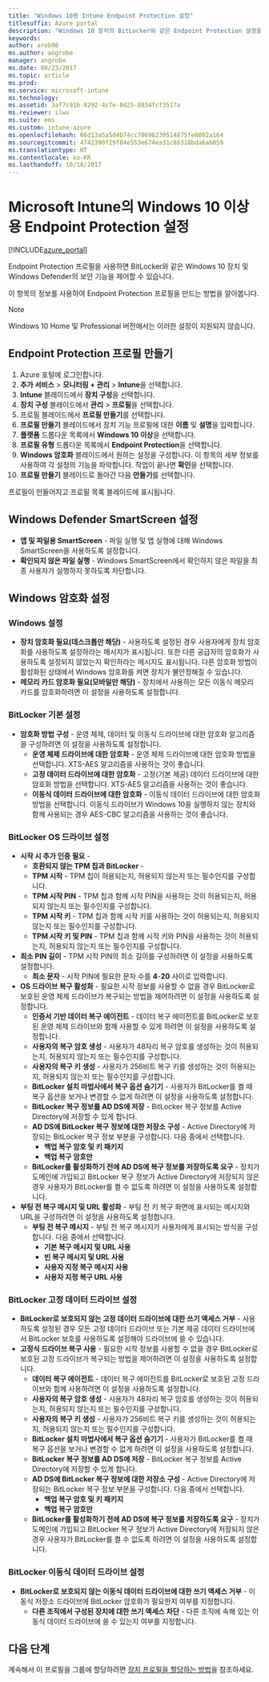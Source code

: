 ```yaml
---
title: "Windows 10용 Intune Endpoint Protection 설정"
titlesuffix: Azure portal
description: "Windows 10 장치의 BitLocker와 같은 Endpoint Protection 설정을 제어하는 데 사용할 수 있는 Intune 설정을 알아봅니다.\""
keywords: 
author: arob98
ms.author: angrobe
manager: angrobe
ms.date: 08/23/2017
ms.topic: article
ms.prod: 
ms.service: microsoft-intune
ms.technology: 
ms.assetid: 3af7c91b-8292-4c7e-8d25-8834fcf3517a
ms.reviewer: ilwu
ms.suite: ems
ms.custom: intune-azure
ms.openlocfilehash: 66d13a5a5d4b74cc70696239514875fe0092a164
ms.sourcegitcommit: 4742390f29f84e553e674ea31c88318bda6ab059
ms.translationtype: HT
ms.contentlocale: ko-KR
ms.lasthandoff: 10/18/2017
---
```

# <a name="endpoint-protection-settings-for-windows-10-and-later-in-microsoft-intune"></a>Microsoft Intune의 Windows 10 이상용 Endpoint Protection 설정

[!INCLUDE[azure_portal](./includes/azure_portal.md)]

Endpoint Protection 프로필을 사용하면 BitLocker와 같은 Windows 10 장치 및 Windows Defender의 보안 기능을 제어할 수 있습니다.

이 항목의 정보를 사용하여 Endpoint Protection 프로필을 만드는 방법을 알아봅니다.

> [!Note]
> Windows 10 Home 및 Professional 버전에서는 이러한 설정이 지원되지 않습니다.

## <a name="create-an-endpoint-protection-profile"></a>Endpoint Protection 프로필 만들기

1. Azure 포털에 로그인합니다.
2. **추가 서비스** > **모니터링 + 관리** > **Intune**을 선택합니다.
3. **Intune** 블레이드에서 **장치 구성**을 선택합니다.
2. **장치 구성** 블레이드에서 **관리** > **프로필**을 선택합니다.
3. 프로필 블레이드에서 **프로필 만들기**를 선택합니다.
4. **프로필 만들기** 블레이드에서 장치 기능 프로필에 대한 **이름** 및 **설명**을 입력합니다.
5. **플랫폼** 드롭다운 목록에서 **Windows 10 이상**을 선택합니다.
6. **프로필 유형** 드롭다운 목록에서 **Endpoint Protection**을 선택합니다.
7. **Windows 암호화** 블레이드에서 원하는 설정을 구성합니다. 이 항목의 세부 정보를 사용하여 각 설정의 기능을 파악합니다. 작업이 끝나면 **확인**을 선택합니다.
8. **프로필 만들기** 블레이드로 돌아간 다음 **만들기**를 선택합니다.

프로필이 만들어지고 프로필 목록 블레이드에 표시됩니다.

## <a name="windows-defender-smartscreen-settings"></a>Windows Defender SmartScreen 설정

- **앱 및 파일용 SmartScreen** - 파일 실행 및 앱 실행에 대해 Windows SmartScreen을 사용하도록 설정합니다.
- **확인되지 않은 파일 실행** - Windows SmartScreen에서 확인하지 않은 파일을 최종 사용자가 실행하지 못하도록 차단합니다.

## <a name="windows-encryption-settings"></a>Windows 암호화 설정

### <a name="windows-settings"></a>Windows 설정

- **장치 암호화 필요(데스크톱만 해당)** - 사용하도록 설정된 경우 사용자에게 장치 암호화를 사용하도록 설정하라는 메시지가 표시됩니다. 또한 다른 공급자의 암호화가 사용하도록 설정되지 않았는지 확인하라는 메시지도 표시됩니다. 다른 암호화 방법이 활성화된 상태에서 Windows 암호화를 켜면 장치가 불안정해질 수 있습니다.
- **메모리 카드 암호화 필요(모바일만 해당)** - 장치에서 사용하는 모든 이동식 메모리 카드를 암호화하려면 이 설정을 사용하도록 설정합니다.


### <a name="bitlocker-base-settings"></a>BitLocker 기본 설정

- **암호화 방법 구성** - 운영 체제, 데이터 및 이동식 드라이브에 대한 암호화 알고리즘을 구성하려면 이 설정을 사용하도록 설정합니다.
    - **운영 체제 드라이브에 대한 암호화** - 운영 체제 드라이브에 대한 암호화 방법을 선택합니다. XTS-AES 알고리즘을 사용하는 것이 좋습니다.
    - **고정 데이터 드라이브에 대한 암호화** - 고정(기본 제공) 데이터 드라이브에 대한 암호화 방법을 선택합니다. XTS-AES 알고리즘을 사용하는 것이 좋습니다.
    - **이동식 데이터 드라이브에 대한 암호화** - 이동식 데이터 드라이브에 대한 암호화 방법을 선택합니다. 이동식 드라이브가 Windows 10을 실행하지 않는 장치와 함께 사용되는 경우 AES-CBC 알고리즘을 사용하는 것이 좋습니다.


### <a name="bitlocker-os-drive-settings"></a>BitLocker OS 드라이브 설정

- **시작 시 추가 인증 필요** -
    - **호환되지 않는 TPM 칩과 BitLocker** -
    - **TPM 시작** - TPM 칩이 허용되는지, 허용되지 않는지 또는 필수인지를 구성합니다.
    - **TPM 시작 PIN** - TPM 칩과 함께 시작 PIN을 사용하는 것이 허용되는지, 허용되지 않는지 또는 필수인지를 구성합니다.
    - **TPM 시작 키** - TPM 칩과 함께 시작 키를 사용하는 것이 허용되는지, 허용되지 않는지 또는 필수인지를 구성합니다.
    - **TPM 시작 키 및 PIN** - TPM 칩과 함께 시작 키와 PIN을 사용하는 것이 허용되는지, 허용되지 않는지 또는 필수인지를 구성합니다.
- **최소 PIN 길이** - TPM 시작 PIN의 최소 길이를 구성하려면 이 설정을 사용하도록 설정합니다.
    - **최소 문자** - 시작 PIN에 필요한 문자 수를 **4**-**20** 사이로 입력합니다.
- **OS 드라이브 복구 활성화** - 필요한 시작 정보를 사용할 수 없을 경우 BitLocker로 보호된 운영 체제 드라이브가 복구되는 방법을 제어하려면 이 설정을 사용하도록 설정합니다.
    - **인증서 기반 데이터 복구 에이전트** - 데이터 복구 에이전트를 BitLocker로 보호된 운영 체제 드라이브와 함께 사용할 수 있게 하려면 이 설정을 사용하도록 설정합니다.
    - **사용자의 복구 암호 생성** - 사용자가 48자리 복구 암호를 생성하는 것이 허용되는지, 허용되지 않는지 또는 필수인지를 구성합니다.
    - **사용자의 복구 키 생성** - 사용자가 256비트 복구 키를 생성하는 것이 허용되는지, 허용되지 않는지 또는 필수인지를 구성합니다.
    - **BitLocker 설치 마법사에서 복구 옵션 숨기기** - 사용자가 BitLocker를 켤 때 복구 옵션을 보거나 변경할 수 없게 하려면 이 설정을 사용하도록 설정합니다.
    - **BitLocker 복구 정보를 AD DS에 저장** - BitLocker 복구 정보를 Active Directory에 저장할 수 있게 합니다.
    - **AD DS에 BitLocker 복구 정보에 대한 저장소 구성** - Active Directory에 저장되는 BitLocker 복구 정보 부분을 구성합니다. 다음 중에서 선택합니다.
        - **백업 복구 암호 및 키 패키지**
        - **백업 복구 암호만**
    - **BitLocker를 활성화하기 전에 AD DS에 복구 정보를 저장하도록 요구** - 장치가 도메인에 가입되고 BitLocker 복구 정보가 Active Directory에 저장되지 않은 경우 사용자가 BitLocker를 켤 수 없도록 하려면 이 설정을 사용하도록 설정합니다.
- **부팅 전 복구 메시지 및 URL 활성화** - 부팅 전 키 복구 화면에 표시되는 메시지와 URL을 구성하려면 이 설정을 사용하도록 설정합니다.
    - **부팅 전 복구 메시지** - 부팅 전 복구 메시지가 사용자에게 표시되는 방식을 구성합니다. 다음 중에서 선택합니다.
        - **기본 복구 메시지 및 URL 사용**
        - **빈 복구 메시지 및 URL 사용**
        - **사용자 지정 복구 메시지 사용**
        - **사용자 지정 복구 URL 사용**


### <a name="bitlocker-fixed-data-drive-settings"></a>BitLocker 고정 데이터 드라이브 설정

- **BitLocker로 보호되지 않는 고정 데이터 드라이브에 대한 쓰기 액세스 거부** - 사용하도록 설정된 경우 모든 고정 데이터 드라이브 또는 기본 제공 데이터 드라이브에서 BitLocker 보호를 사용하도록 설정해야 드라이브에 쓸 수 있습니다.
- **고정식 드라이브 복구 사용** - 필요한 시작 정보를 사용할 수 없을 경우 BitLocker로 보호된 고정 드라이브가 복구되는 방법을 제어하려면 이 설정을 사용하도록 설정합니다.
    - **데이터 복구 에이전트** - 데이터 복구 에이전트를 BitLocker로 보호된 고정 드라이브와 함께 사용하려면 이 설정을 사용하도록 설정합니다.
    - **사용자의 복구 암호 생성** - 사용자가 48자리 복구 암호를 생성하는 것이 허용되는지, 허용되지 않는지 또는 필수인지를 구성합니다.  
    - **사용자의 복구 키 생성** - 사용자가 256비트 복구 키를 생성하는 것이 허용되는지, 허용되지 않는지 또는 필수인지를 구성합니다.
    - **BitLocker 설치 마법사에서 복구 옵션 숨기기** - 사용자가 BitLocker를 켤 때 복구 옵션을 보거나 변경할 수 없게 하려면 이 설정을 사용하도록 설정합니다.
    - **BitLocker 복구 정보를 AD DS에 저장** - BitLocker 복구 정보를 Active Directory에 저장할 수 있게 합니다.
    - **AD DS에 BitLocker 복구 정보에 대한 저장소 구성** - Active Directory에 저장되는 BitLocker 복구 정보 부분을 구성합니다. 다음 중에서 선택합니다.
        - **백업 복구 암호 및 키 패키지**
        - **백업 복구 암호만**
    - **BitLocker를 활성화하기 전에 AD DS에 복구 정보를 저장하도록 요구** - 장치가 도메인에 가입되고 BitLocker 복구 정보가 Active Directory에 저장되지 않은 경우 사용자가 BitLocker를 켤 수 없도록 하려면 이 설정을 사용하도록 설정합니다.


### <a name="bitlocker-removable-data-drive-settings"></a>BitLocker 이동식 데이터 드라이브 설정

- **BitLocker로 보호되지 않는 이동식 데이터 드라이브에 대한 쓰기 액세스 거부** - 이동식 저장소 드라이브에 BitLocker 암호화가 필요한지 여부를 지정합니다.
    - **다른 조직에서 구성된 장치에 대한 쓰기 액세스 차단** - 다른 조직에 속해 있는 이동식 데이터 드라이브에 쓸 수 있는지 여부를 지정합니다.



## <a name="next-steps"></a>다음 단계

계속해서 이 프로필을 그룹에 할당하려면 [장치 프로필을 할당하는 방법](device-profile-assign.md)을 참조하세요.
